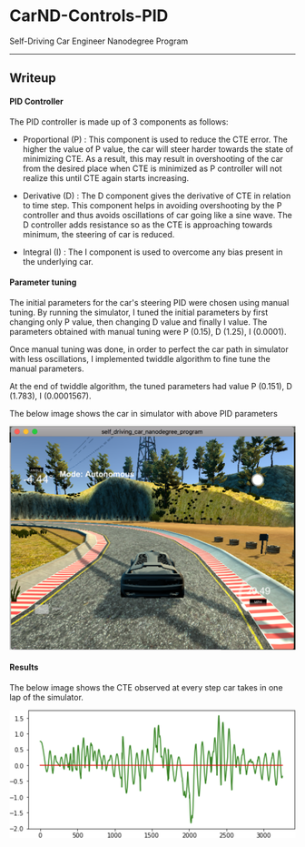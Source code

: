 # CarND-Controls-PID
Self-Driving Car Engineer Nanodegree Program

---

## Writeup

#### PID Controller
The PID controller is made up of 3 components as follows:
* Proportional (P) : This component is used to reduce the CTE error. The higher the value of P value, the car will steer harder towards the state of minimizing CTE. As a result, this may result in overshooting of the car from the desired place when CTE is minimized as P controller will not realize this until CTE again starts increasing.

* Derivative (D) : The D component gives the derivative of CTE in relation to time step. This component helps in avoiding overshooting by the P controller and thus avoids oscillations of car going like a sine wave. The D controller adds resistance so as the CTE is approaching towards minimum, the steering of car is reduced.

* Integral (I) : The I component is used to overcome any bias present in the underlying car.


#### Parameter tuning
The initial parameters for the car's steering PID were chosen using manual tuning. By running the simulator, I tuned the initial parameters by first changing only P value, then changing D value and finally I value. The parameters obtained with manual tuning were P (0.15), D (1.25), I (0.0001).

Once manual tuning was done, in order to perfect the car path in simulator with less oscillations, I implemented twiddle algorithm to fine tune the manual parameters.

At the end of twiddle algorithm, the tuned parameters had value P (0.151), D (1.783), I (0.0001567).

The below image shows the car in simulator with above PID parameters

![Car in simulator](./pid_controller_simulator.png)


#### Results
The below image shows the CTE observed at every step car takes in one lap of the simulator.

![CTE Graph](./cte_graph.png)
